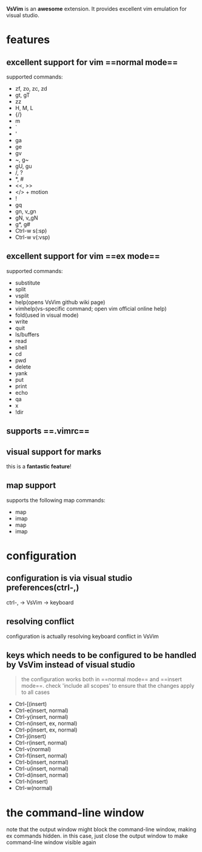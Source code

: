 **VsVim** is an **awesome** extension.
It provides excellent vim emulation for visual studio.

# features
## excellent support for vim ==normal mode==
supported commands:
- zf, zo, zc, zd
- gt, gT
- zz
- H, M, L
- {/}
- m
- `
- '
- ga
- ge
- gv
- ~, g~
- gU, gu
- /, ?
- *, #
- <<, >>
- </> + motion
- !
- gq
- gn, v_gn
- gN, v_gN
- g*, g#
- Ctrl-w s(:sp)
- Ctrl-w v(:vsp)
## excellent support for vim ==ex mode==
supported commands:
- substitute
- split
- vsplit
- help(opens VsVim github wiki page)
- vimhelp(vs-specific command; open vim official online help)
- fold(used in visual mode)
- write
- quit
- ls/buffers
- read
- shell
- cd
- pwd
- delete
- yank
- put
- print
- echo
- qa
- x
- !dir
## supports ==.vimrc==
## visual support for marks
this is a **fantastic feature**!
## map support
supports the following map commands:
- map
- imap
- map <lhs> <rhs>
- imap <lhs> <rhs>

# configuration
configuration is via visual studio preferences(**ctrl-,**) 
---
ctrl-, -> VsVim -> keyboard
## resolving conflict
configuration is actually resolving keyboard conflict in VsVim
## keys which needs to be configured to be handled by VsVim instead of visual studio
> the configuration works both in ==normal mode== and ==insert mode==.
> check 'include all scopes' to ensure that the changes apply to all cases
+ Ctrl-[(insert)
+ Ctrl-e(insert, normal)
+ Ctrl-y(insert, normal)
+ Ctrl-n(insert, ex, normal)
+ Ctrl-p(insert, ex, normal)
+ Ctrl-j(insert)
+ Ctrl-r(insert, normal)
+ Ctrl-v(normal)
+ Ctrl-f(insert, normal)
+ Ctrl-b(insert, normal)
+ Ctrl-u(insert, normal)
+ Ctrl-d(insert, normal)
+ Ctrl-h(insert)
+ Ctrl-w(normal)

# the command-line window
note that the output window might block the command-line window, making ex commands
hidden. in this case, just close the output window to make command-line window visible
again
